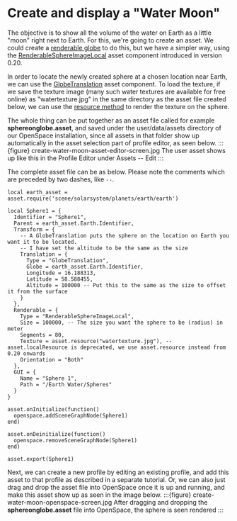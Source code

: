 # Create and display a "Water Moon"
The objective is to show all the volume of the water on Earth as a little "moon" right next to Earth. 
For this, we're going to create an asset. 
We could create a [renderable globe](/creating-data-assets/globebrowsing/creation/creating-a-renderableglobe) to do this, 
but we have a simpler way, using the [RenderableSphereImageLocal](/reference/asset-components/RenderableSphereImageLocal) asset component 
introduced in version 0.20.

In order to locate the newly created sphere at a chosen location near Earth, we can use the [GlobeTranslation](/reference/asset-components/GlobeTranslation) 
asset component. To load the texture, if we save the texture image (many such water textures are available for free online) as "watertexture.jpg" in the same directory as the asset file created below, 
we can use the [resource method](/creating-data-assets/asset-creation/resources) to render the texture on the sphere.

The whole thing can be put together as an asset file called for example **sphereonglobe.asset**, and saved under the user/data/assets directory of our OpenSpace installation, since all assets in that folder show up 
automatically in the asset selection part of profile editor, as seen below.
:::{figure} create-water-moon-asset-editor-screen.jpg 
The user asset shows up like this in the Profile Editor under Assets -- Edit
:::

The complete asset file can be as below. Please note the comments which are preceded by two dashes, like `--`.
```
local earth_asset = asset.require('scene/solarsystem/planets/earth/earth')

local Sphere1 = {
  Identifier = "Sphere1",
  Parent = earth_asset.Earth.Identifier,
  Transform = {
    -- A GlobeTranslation puts the sphere on the location on Earth you want it to be located.
    -- I have set the altitude to be the same as the size
    Translation = {
      Type = "GlobeTranslation",
      Globe = earth_asset.Earth.Identifier,
      Longitude = 16.188313,
      Latitude = 58.588455,
      Altitude = 100000 -- Put this to the same as the size to offset it from the surface
    }
  },
  Renderable = {
    Type = "RenderableSphereImageLocal",
    Size = 100000, -- The size you want the sphere to be (radius) in meter
    Segments = 80,
    Texture = asset.resource("watertexture.jpg"), -- asset.localResource is deprecated, we use asset.resource instead from 0.20 onwards
    Orientation = "Both"
  },
  GUI = {
    Name = "Sphere 1",
    Path = "/Earth Water/Spheres"
  }
}

asset.onInitialize(function()
  openspace.addSceneGraphNode(Sphere1)
end)

asset.onDeinitialize(function()
  openspace.removeSceneGraphNode(Sphere1)
end)

asset.export(Sphere1)

```
Next, we can create a new profile by editing an existing profile, and add this asset to that profile as described in a separate tutorial. 
Or, we can also just drag and drop the asset file into OpenSpace once it is up and running, and make this asset show up as seen in the image below.
:::{figure} create-water-moon-openspace-screen.jpg 
After dragging and dropping the **sphereonglobe.asset** file into OpenSpace, the sphere is seen rendered
:::
